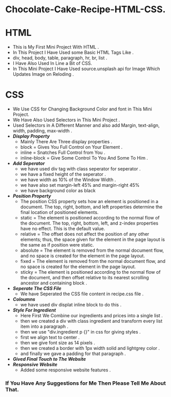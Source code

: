 # Chocolate-Cake-Recipe-HTML-CSS.
# HTML
- This is My First Mini Project With HTML .
- In This Project I Have Used some Basic HTML Tags Like .
- div, head, body, table, paragraph, hr, br, list .
- I Have Also Used In Line a Bit of CSS.
- In This Mini Project I Have Used source.unsplash api for Image Which Updates Image on Reloding .
# CSS
- We Use CSS for Changing Background Color and font in This Mini Project.
- We Have Also Used Selectors in This Mini Project .
- Used Selectors in A Different Manner and also add Margin, text-align, width, padding, max-width .
- ***Display Property***
  - Mainly There Are Three display properties .
  - block = Gives You Full Control on Your Element .
  - inline = Snatches Full Control from You .
  - inline-block = Give Some Control To You And Some To Him .
- ***Add Seperator***
  - we have used div tag with class seperator for seperator .
  - we have a fixed height of the seperator .
  - we have width as 10% of the Window Width .
  - we have also set margin-left 45% and margin-right 45%
  - we have background color as black
- ***Position Property***
  - The position CSS property sets how an element is positioned in a document. The top, right, bottom, and left properties determine the final location of positioned elements.
  - static = The element is positioned according to the normal flow of the document. The top, right, bottom, left, and z-index properties have no effect. This is the default value.
  - relative = The offset does not affect the position of any other elements; thus, the space given for the element in the page layout is the same as if position were static.
  - absolute = The element is removed from the normal document flow, and no space is created for the element in the page layout.
  - fixed = The element is removed from the normal document flow, and no space is created for the element in the page layout.
  - sticky = The element is positioned according to the normal flow of the document, and then offset relative to its nearest scrolling ancestor and containing block .
- ***Seperate The CSS File***
  - We have Seperated the CSS file content in recipe.css file .
- ***Coloumns***
  - we have used div displat inline block  to do this .
- ***Style For Ingredient***
  - Here First We Combine our ingredients and prices into a single list .
  - then we created a div with class ingredient and transform every list item into a paragraph .
  - then we use "div.ingredient p {}" in css for giving styles .
  - first we align text to center .
  - then we give font size as 14 pixels .
  - then we created a border with 1px width solid and lightgrey color .
  - and finally we gave a padding for that paragraph .
- ***Gived Final Touch to The Website***
- ***Responsive Website***
  - Added some responsive website features . 
### If You Have Any Suggestions for Me Then Please Tell Me About That.
